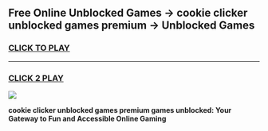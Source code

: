
## Free Online Unblocked Games → cookie clicker unblocked games premium → Unblocked Games
<h3>
<a href="https://premium.freeplayer.one?title=cookie_clicker_unblocked_games_premium&ref=21F">CLICK TO PLAY</a></h3>
<hr>

<h3>
<a href="https://premium.freeplayer.one?title=cookie_clicker_unblocked_games_premium&ref=21F">CLICK 2 PLAY</a>
  
</h3>

<a href="https://premium.freeplayer.one?title=cookie_clicker_unblocked_games_premium&ref=21F/"><img src="https://clearcache.store/games.png"></a>


**cookie clicker unblocked games premium games unblocked: Your Gateway to Fun and Accessible Online Gaming**
